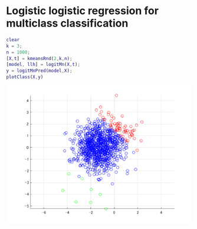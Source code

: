 # Logistic logistic regression for multiclass classification
```matlab
clear
k = 3;
n = 1000;
[X,t] = kmeansRnd(2,k,n);
[model, llh] = logitMn(X,t);
y = logitMnPred(model,X);
plotClass(X,y)
```

![figure_0.png](logitMn_demo_images/figure_0.png)

